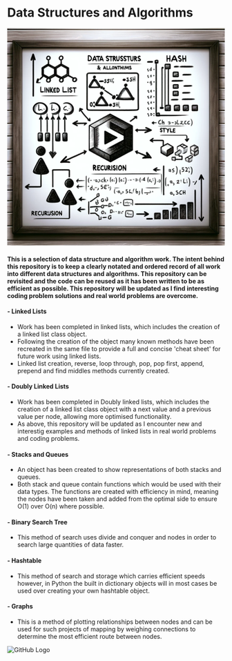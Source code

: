 # Data Structures and Algorithms

![Ai Image](https://github.com/PureJD/Data_Structures_Algorithms/blob/main/ReadmeImage.png?raw=true)

#### This is a selection of data structure and algorithm work. The intent behind this repository is to keep a clearly notated and ordered record of all work into different data structures and algorithms. This repository can be revisited and the code can be reused as it has been written to be as efficient as possible. This repository will be updated as I find interesting coding problem solutions and real world problems are overcome.  
#### - Linked Lists
- Work has been completed in linked lists, which includes the creation of a linked list class object. 
- Following the creation of the object many known methods have been recreated in the same file to provide a full and concise 'cheat sheet' for future work using linked lists.
- Linked list creation, reverse, loop through, pop, pop first, append, prepend and find middles methods currently created.
#### - Doubly Linked Lists
- Work has been completed in Doubly linked lists, which includes the creation of a linked list class object with a next value and a previous value per node, allowing more optimised functionality. 
- As above, this repository will be updated as I encounter new and interestig examples and methods of linked lists in real world problems and coding problems.
#### - Stacks and Queues
- An object has been created to show representations of both stacks and queues.
- Both stack and queue contain functions which would be used with their data types. The functions are created with efficiency in mind, meaning the nodes have been taken and added from the optimal side to ensure O(1) over O(n) where possible. 
#### - Binary Search Tree
- This method of search uses divide and conquer and nodes in order to search large quantities of data faster.
#### - Hashtable
- This method of search and storage which carries efficient speeds however, in Python the built in dictionary objects will in most cases be used over creating your own hashtable object.
#### - Graphs
- This is a method of plotting relationships between nodes and can be used for such projects of mapping by weighing connections to determine the most efficient route between nodes. 









![GitHub Logo](https://github.com/github.png)
